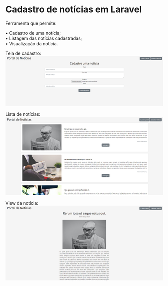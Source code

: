 # Cadastro de notícias em Laravel

Ferramenta que permite:  

• Cadastro de uma notícia;  
• Listagem das notícias cadastradas;  
• Visualização da notícia.  

Tela de cadastro:  
<img src="img/readme3.png" width=800px>  

Lista de notícias:  
<img src="img/readme1.png" width=800px>

View da notícia:  
<img src="img/readme2.png" width=800px>  

